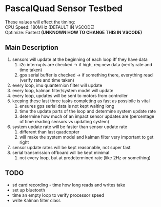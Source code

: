 # PascalQuad Sensor Testbed

These values will effect the timing:  
CPU Speed: 180MHz (DEFAULT IN VSCODE)  
Optimize: Fastest **(UNKNOWN HOW TO CHANGE THIS IN VSCODE)**  

## Main Description
1. sensors will update at the beginning of each loop iff they have data  
    1. i2c interrupts are checked -> if high, req new data (verify rate and time taken)  
    2. gps serial buffer is checked -> if something there, everything read (verify rate and time taken)  
2. every loop, imu quanternion filter will update  
3. every loop, kalman filter/system model will update  
4. every loop, updates will be sent to motors from controller  
5. keeping these last three tasks completing as fast as possibile is vital  
    1. ensures gps serial data is not kept waiting long  
    2. time the update parts of the loop and determine system update rate  
    3. determine how much of an impact sensor updates are (percentage of time reading sensors vs updating system)  
6. system update rate will be faster than sensor update rate  
    1. different than last quadcopter  
    2. will make the system model and kalman filter very important to get right  
7. sensor update rates will be kept reasonable, not super fast  
8. serial transmission offboard will be kept minimal  
    1. not every loop, but at predetermined rate (like 2Hz or something)  

## TODO  
- sd card recording - time how long reads and writes take  
- set up bluetooth  
- time an empty loop to verify processor speed  
- write Kalman filter class  
